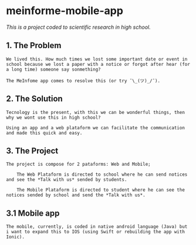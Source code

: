 # meinforme-mobile-app

*This is a project coded to scientific research in high school.*

## 1. The Problem
    We lived this. How much times we lost some important date or event in school because we lost a paper with a notice or forgot after hear (for a long time) someone say sonmething?

    The MeInfome app comes to resolve this (or try ¯\_(ツ)_/¯).

## 2. The Solution
    Tecnology is the present, with this we can be wonderful things, then why we wont use this in high school?

    Using an app and a web plataform we can facilitate the communication and made this quick and easy.

## 3. The Project
    The project is compose for 2 pataforms: Web and Mobile;

        The Web Plataform is directed to school where he can send notices and see the *Talk with us* sended by students.

        The Mobile Plataform is directed to student where he can see the notices sended by school and send the *Talk with us*.

## 3.1 Mobile app
    The mobile, currently, is coded in native android language (Java) but i want to expand this to IOS (using Swift or rebuilding the app with Ionic).
